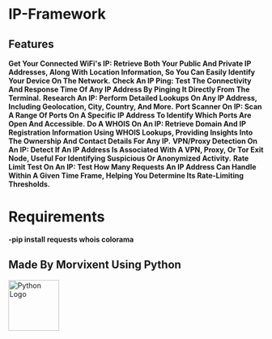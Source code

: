 # IP-Framework  


## Features

**Get Your Connected WiFi's IP: Retrieve Both Your Public And Private IP Addresses, Along With Location Information, So You Can Easily Identify Your Device On The Network.**
**Check An IP Ping: Test The Connectivity And Response Time Of Any IP Address By Pinging It Directly From The Terminal.**
**Research An IP: Perform Detailed Lookups On Any IP Address, Including Geolocation, City, Country, And More.**
**Port Scanner On IP: Scan A Range Of Ports On A Specific IP Address To Identify Which Ports Are Open And Accessible.**
**Do A WHOIS On An IP: Retrieve Domain And IP Registration Information Using WHOIS Lookups, Providing Insights Into The Ownership And Contact Details For Any IP.**
**VPN/Proxy Detection On An IP: Detect If An IP Address Is Associated With A VPN, Proxy, Or Tor Exit Node, Useful For Identifying Suspicious Or Anonymized Activity.**
**Rate Limit Test On An IP: Test How Many Requests An IP Address Can Handle Within A Given Time Frame, Helping You Determine Its Rate-Limiting Thresholds.**





# Requirements

**-pip install requests whois colorama**





## Made By Morvixent Using Python 


<img src="https://upload.wikimedia.org/wikipedia/commons/c/c3/Python-logo-notext.svg" alt="Python Logo" width="100"/>


